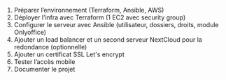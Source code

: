 1. Préparer l’environnement (Terraform, Ansible, AWS)
2. Déployer l’infra avec Terraform (1 EC2 avec security group)
3. Configurer le serveur avec Ansible (utilisateur, dossiers, droits, module Onlyoffice)
4. Ajouter un load balancer et un second serveur NextCloud pour la redondance (optionnelle)
5. Ajouter un certificat SSL Let's encrypt
6. Tester l’accès mobile
7. Documenter le projet
